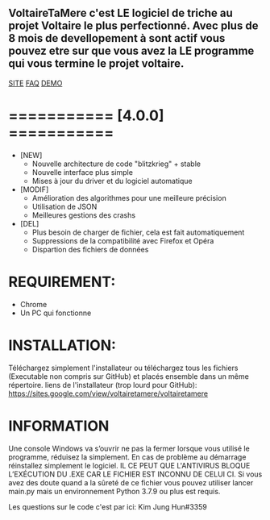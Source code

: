 ## VoltaireTaMere c'est LE logiciel de triche au projet Voltaire le plus perfectionné. Avec plus de 8 mois de devellopement à sont actif vous pouvez etre sur que vous avez la LE programme qui vous termine le projet voltaire.

[SITE](https://sites.google.com/view/voltairetamere/voltairetamere) [FAQ](https://sites.google.com/view/voltairetamere/faq) [DEMO](https://youtu.be/plQ6ko-PKJc)

# =========== [4.0.0] ===========
* [NEW]
  * Nouvelle architecture de code "blitzkrieg" + stable
  * Nouvelle interface plus simple
  * Mises à jour du driver et du logiciel automatique
* [MODIF]
  * Amélioration des algorithmes pour une meilleure précision
  * Utilisation de JSON
  * Meilleures gestions des crashs
* [DEL]
  * Plus besoin de charger de fichier, cela est fait automatiquement
  * Suppressions de la compatibilité avec Firefox et Opéra
  * Dispartion des fichiers de données

# REQUIREMENT:
  * Chrome
  * Un PC qui fonctionne

# INSTALLATION:
Téléchargez simplement l'installateur ou téléchargez tous les fichiers (Executable non compris sur GitHub) et placés ensemble dans un même répertoire.
liens de l'installateur (trop lourd pour GitHub): https://sites.google.com/view/voltairetamere/voltairetamere

# INFORMATION
Une console Windows va s’ouvrir ne pas la fermer lorsque vous utilisé le programme, réduisez la simplement. 
En cas de problème au démarrage réinstallez simplement le logiciel. 
IL CE PEUT QUE L'ANTIVIRUS BLOQUE L’EXÉCUTION DU .EXE CAR LE FICHIER EST INCONNU DE CELUI CI. 
Si vous avez des doute quand a la sûreté de ce fichier vous pouvez utiliser lancer main.py mais un environnement Python 3.7.9 ou plus est requis.

Les questions sur le code c'est par ici: Kim Jung Hun#3359
